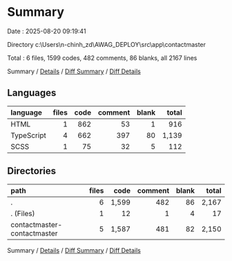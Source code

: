 # Summary

Date : 2025-08-20 09:19:41

Directory c:\\Users\\n-chinh_zd\\AWAG_DEPLOY\\src\\app\\contactmaster

Total : 6 files,  1599 codes, 482 comments, 86 blanks, all 2167 lines

Summary / [Details](details.md) / [Diff Summary](diff.md) / [Diff Details](diff-details.md)

## Languages
| language | files | code | comment | blank | total |
| :--- | ---: | ---: | ---: | ---: | ---: |
| HTML | 1 | 862 | 53 | 1 | 916 |
| TypeScript | 4 | 662 | 397 | 80 | 1,139 |
| SCSS | 1 | 75 | 32 | 5 | 112 |

## Directories
| path | files | code | comment | blank | total |
| :--- | ---: | ---: | ---: | ---: | ---: |
| . | 6 | 1,599 | 482 | 86 | 2,167 |
| . (Files) | 1 | 12 | 1 | 4 | 17 |
| contactmaster-contactmaster | 5 | 1,587 | 481 | 82 | 2,150 |

Summary / [Details](details.md) / [Diff Summary](diff.md) / [Diff Details](diff-details.md)